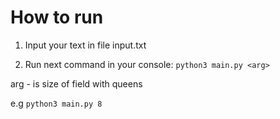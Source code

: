 # How to run

1. Input your text in file input.txt

2. Run next command in your console: `python3 main.py <arg>`

arg - is size of field with queens

e.g  `python3 main.py 8`
